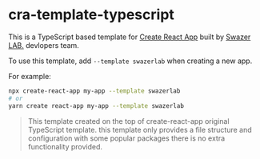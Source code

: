# cra-template-typescript

This is a TypeScript based template for [Create React App](https://github.com/facebook/create-react-app) built by [Swazer LAB.](https://swazerlab.com/) devlopers team.

To use this template, add `--template swazerlab` when creating a new app.

For example:

```sh
npx create-react-app my-app --template swazerlab
# or
yarn create react-app my-app --template swazerlab
```

> This template created on the top of create-react-app original TypeScript template. this template only provides a file structure and configuration with some popular packages there is no extra functionality provided.
